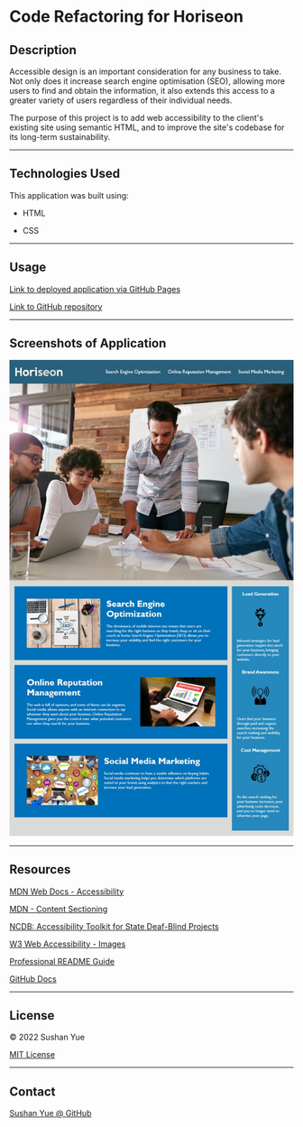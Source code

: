 # Code Refactoring for Horiseon

## Description

Accessible design is an important consideration for any business to take. Not only does it increase search engine optimisation (SEO), allowing more users to find and obtain the information, it also extends this access to a greater variety of users regardless of their individual needs.

The purpose of this project is to add web accessibility to the client's existing site using semantic HTML, and to improve the site's codebase for its long-term sustainability.

---

## Technologies Used

This application was built using: 

* HTML

* CSS

---

## Usage

[Link to deployed application via GitHub Pages](https://atlantablack.github.io/Horiseon_Code_Refactor/)

[Link to GitHub repository](https://github.com/AtlantaBlack/Horiseon_Code_Refactor)

---

## Screenshots of Application

![Screenshot of Horiseon website](assets/images/screenshot-horiseon-refactor.jpg?raw=true "Horiseon website screenshot")

---

## Resources

[MDN Web Docs - Accessibility](https://developer.mozilla.org/en-US/docs/Learn/Accessibility/HTML)

[MDN - Content Sectioning](https://developer.mozilla.org/en-US/docs/Web/HTML/Element#content_sectioning)

[NCDB: Accessibility Toolkit for State Deaf-Blind Projects](https://www.nationaldb.org/for-state-deaf-blind-projects/accessibility-toolkit/why-accessibility-is-important/)

[W3 Web Accessibility - Images](https://www.w3.org/WAI/tutorials/images/decorative/)

[Professional README Guide](https://coding-boot-camp.github.io/full-stack/github/professional-readme-guide)

[GitHub Docs](https://docs.github.com/en/get-started/writing-on-github/getting-started-with-writing-and-formatting-on-github/basic-writing-and-formatting-syntax)

---

## License

© 2022 Sushan Yue

[MIT License](/LICENSE.txt)

---

## Contact

[Sushan Yue @ GitHub](https://github.com/AtlantaBlack)
